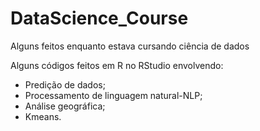 # DataScience_Course
Alguns feitos enquanto estava cursando ciência de dados

Alguns códigos feitos em R no RStudio envolvendo:
- Predição de dados;
- Processamento de linguagem natural-NLP;
- Análise geográfica;
- Kmeans.
